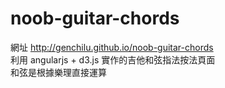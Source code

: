 # noob-guitar-chords
網址 http://genchilu.github.io/noob-guitar-chords  
利用 angularjs + d3.js 實作的吉他和弦指法按法頁面  
和弦是根據樂理直接運算
